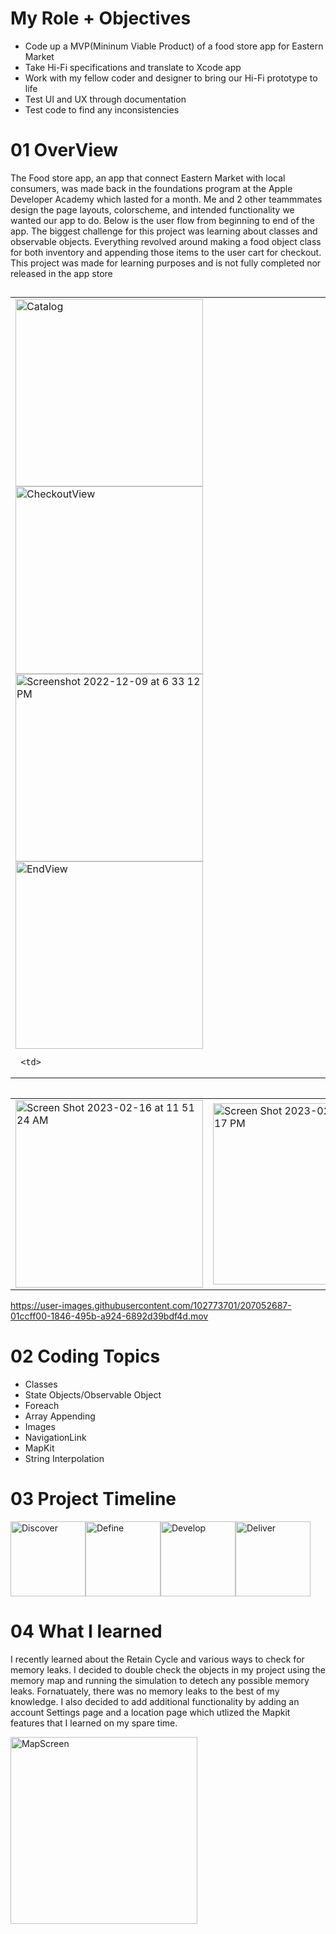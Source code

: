 # My Role + Objectives

- Code up a MVP(Mininum Viable Product) of a food store app for Eastern Market
- Take Hi-Fi specifications and translate to Xcode app
- Work with my fellow coder and designer to bring our Hi-Fi prototype to life
- Test UI and UX through documentation
- Test code to find any inconsistencies 


# 01 OverView 
The Food store app, an app that connect Eastern Market with local consumers, was made back in the foundations program at the Apple Developer Academy which lasted for a month. Me and 2 other teammmates design the page layouts, colorscheme, and intended functionality we wanted our app to do. Below is the user flow from beginning to end of the app. The biggest challenge for this project was learning about classes and observable objects. Everything revolved around making a food object class  for both inventory and appending those items to the user cart for checkout. This project was made for learning purposes and is not fully completed nor released in the app store


## 
<table>
 <tr>
  <td>

<img width="300px; height: 500px;" alt="Catalog" src="https://user-images.githubusercontent.com/102773701/206812463-f7c2bbd5-275f-43ee-bf19-ff5f00e77472.png">

<img width="300px; height: 500px;" alt="CheckoutView" src="https://user-images.githubusercontent.com/102773701/206812474-1ff16d42-1f62-455d-bac2-b1447037b567.png">

 <img width="300px; height: 500px;" alt="Screenshot 2022-12-09 at 6 33 12 PM" src="https://user-images.githubusercontent.com/102773701/206812559-119e165a-633a-4194-b1a6-28149ca02d31.png">
 
  <img width="300px; height: 500px;" alt="EndView" src="https://user-images.githubusercontent.com/102773701/206812619-28ae9b60-4265-4c7b-a830-204e9bea0589.png">
   
     <td>
  <tr>
  
   <table>



<table>
 <tr>
  <td>
  <img width="300px; height: 500px;" alt="Screen Shot 2023-02-16 at 11 51 24 AM" src="https://user-images.githubusercontent.com/124601363/219971727-8d45fc51-7ff6-42ec-8c9a-7c7d0636b110.png">


  
  <td>
   
 <img width="290" alt="Screen Shot 2023-02-19 at 3 08 17 PM" src="https://user-images.githubusercontent.com/124601363/219972589-c770946f-b243-4135-81a8-61e6af5f70c8.png">


 
  <td>
  <tr>
  
   <table>










https://user-images.githubusercontent.com/102773701/207052687-01ccff00-1846-495b-a924-6892d39bdf4d.mov

# 02 Coding Topics

- Classes                                           
- State Objects/Observable Object                   
- Foreach                                          
- Array Appending
- Images
- NavigationLink                                   
- MapKit                                                                     
- String Interpolation   


# 03 Project Timeline

<img width="120" alt="Discover" src="https://user-images.githubusercontent.com/102773701/207078520-16486861-77f5-4d6a-82f5-90394ab3afbc.png"><img width="120" alt="Define" src="https://user-images.githubusercontent.com/102773701/207078528-a5c8042e-1502-44f5-bfbf-6fc0caa7eb5f.png"><img width="120" alt="Develop" src="https://user-images.githubusercontent.com/102773701/207078542-e23bbe67-e769-4de4-be80-e2a78d53a4a7.png"><img width="120" alt="Deliver" src="https://user-images.githubusercontent.com/102773701/207078552-13a1ad70-0ff2-4178-afbd-fe4eea8383cf.png">



# 04 What I learned

I recently learned about the Retain Cycle and various ways to check for memory leaks. I decided to double check the objects in my project using the memory map and running the simulation to detech any possible memory leaks. Fornatuately, there was no memory leaks to the best of my knowledge. I also decided to add additional functionality by adding an account Settings page and a location page which utlized the Mapkit features that I learned on my spare time.

<img width="299" alt="MapScreen" src="https://user-images.githubusercontent.com/102773701/207046968-44acd752-f86e-4cc6-8547-f3222051f5da.png">








